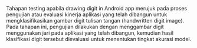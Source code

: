 Tahapan testing apabila drawing digit in Android app merujuk pada proses pengujian atau evaluasi kinerja aplikasi yang telah dibangun untuk mengklasifikasikan gambar digit tulisan tangan (handwritten digit image). Pada tahapan ini, pengujian dilakukan dengan menggambar digit menggunakan jari pada aplikasi yang telah dibangun, kemudian hasil klasifikasi digit tersebut dievaluasi untuk menentukan tingkat akurasi model.